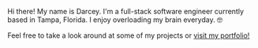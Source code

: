 Hi there! My name is Darcey. I'm a full-stack software engineer currently based in Tampa, Florida. I enjoy overloading my brain everyday. 🤓


Feel free to take a look around at some of my projects or <a href='https://www.hiredarcey.com' rel='noreferrer' target='_blank'>visit my portfolio!</a>